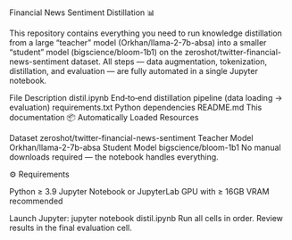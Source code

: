 Financial News Sentiment Distillation 📊

This repository contains everything you need to run knowledge distillation from a large “teacher” model (Orkhan/llama-2-7b-absa) into a smaller “student” model (bigscience/bloom-1b1) on the zeroshot/twitter-financial-news-sentiment dataset. All steps — data augmentation, tokenization, distillation, and evaluation — are fully automated in a single Jupyter notebook.


File	Description
distil.ipynb	End‑to‑end distillation pipeline (data loading → evaluation)
requirements.txt	Python dependencies
README.md	This documentation
📦 Automatically Loaded Resources


Dataset	zeroshot/twitter-financial-news-sentiment
Teacher Model	Orkhan/llama-2-7b-absa
Student Model	bigscience/bloom-1b1
No manual downloads required — the notebook handles everything.

⚙️ Requirements

Python ≥ 3.9
Jupyter Notebook or JupyterLab
GPU with ≥ 16GB VRAM recommended

Launch Jupyter:
jupyter notebook distil.ipynb
Run all cells in order.
Review results in the final evaluation cell.
